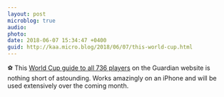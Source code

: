 ```yaml
---
layout: post
microblog: true
audio: 
photo: 
date: 2018-06-07 15:34:47 +0400
guid: http://kaa.micro.blog/2018/06/07/this-world-cup.html
---
```

⚽ This [World Cup guide to all 736 players](https://www.theguardian.com/football/ng-interactive/2018/jun/05/world-cup-2018-complete-guide-players-ratings-goals-caps) on the Guardian website is nothing short of astounding. Works amazingly on an iPhone and will be used extensively over the coming month.
